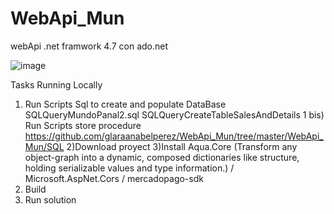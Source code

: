 

# WebApi_Mun
webApi .net framwork 4.7 con ado.net

![image](https://user-images.githubusercontent.com/55300998/211825994-a8df4683-f24d-49f8-98cb-89182ba485d8.png)


Tasks
Running Locally
1) Run Scripts Sql to create and populate DataBase 
SQLQueryMundoPanal2.sql
SQLQueryCreateTableSalesAndDetails
1 bis) Run Scripts store procedure
https://github.com/glaraanabelperez/WebApi_Mun/tree/master/WebApi_Mun/SQL
2)Download proyect
3)Install
Aqua.Core (Transform any object-graph into a dynamic, composed dictionaries like structure, holding serializable values and type information.)
 / Microsoft.AspNet.Cors / mercadopago-sdk
4) Build 
5) Run solution
